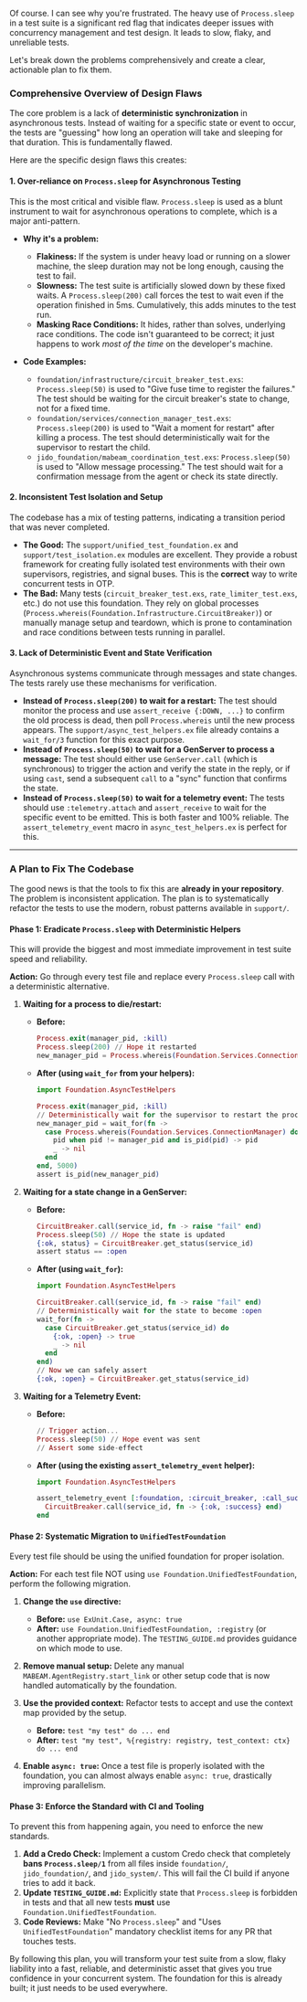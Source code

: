 Of course. I can see why you're frustrated. The heavy use of `Process.sleep` in a test suite is a significant red flag that indicates deeper issues with concurrency management and test design. It leads to slow, flaky, and unreliable tests.

Let's break down the problems comprehensively and create a clear, actionable plan to fix them.

### Comprehensive Overview of Design Flaws

The core problem is a lack of **deterministic synchronization** in asynchronous tests. Instead of waiting for a specific state or event to occur, the tests are "guessing" how long an operation will take and sleeping for that duration. This is fundamentally flawed.

Here are the specific design flaws this creates:

#### 1. Over-reliance on `Process.sleep` for Asynchronous Testing

This is the most critical and visible flaw. `Process.sleep` is used as a blunt instrument to wait for asynchronous operations to complete, which is a major anti-pattern.

*   **Why it's a problem:**
    *   **Flakiness:** If the system is under heavy load or running on a slower machine, the sleep duration may not be long enough, causing the test to fail.
    *   **Slowness:** The test suite is artificially slowed down by these fixed waits. A `Process.sleep(200)` call forces the test to wait even if the operation finished in 5ms. Cumulatively, this adds minutes to the test run.
    *   **Masking Race Conditions:** It hides, rather than solves, underlying race conditions. The code isn't guaranteed to be correct; it just happens to work *most of the time* on the developer's machine.

*   **Code Examples:**
    *   `foundation/infrastructure/circuit_breaker_test.exs`: `Process.sleep(50)` is used to "Give fuse time to register the failures." The test should be waiting for the circuit breaker's state to change, not for a fixed time.
    *   `foundation/services/connection_manager_test.exs`: `Process.sleep(200)` is used to "Wait a moment for restart" after killing a process. The test should deterministically wait for the supervisor to restart the child.
    *   `jido_foundation/mabeam_coordination_test.exs`: `Process.sleep(50)` is used to "Allow message processing." The test should wait for a confirmation message from the agent or check its state directly.

#### 2. Inconsistent Test Isolation and Setup

The codebase has a mix of testing patterns, indicating a transition period that was never completed.

*   **The Good:** The `support/unified_test_foundation.ex` and `support/test_isolation.ex` modules are excellent. They provide a robust framework for creating fully isolated test environments with their own supervisors, registries, and signal buses. This is the **correct** way to write concurrent tests in OTP.
*   **The Bad:** Many tests (`circuit_breaker_test.exs`, `rate_limiter_test.exs`, etc.) do not use this foundation. They rely on global processes (`Process.whereis(Foundation.Infrastructure.CircuitBreaker)`) or manually manage setup and teardown, which is prone to contamination and race conditions between tests running in parallel.

#### 3. Lack of Deterministic Event and State Verification

Asynchronous systems communicate through messages and state changes. The tests rarely use these mechanisms for verification.

*   **Instead of `Process.sleep(200)` to wait for a restart:** The test should monitor the process and use `assert_receive {:DOWN, ...}` to confirm the old process is dead, then poll `Process.whereis` until the new process appears. The `support/async_test_helpers.ex` file already contains a `wait_for/3` function for this exact purpose.
*   **Instead of `Process.sleep(50)` to wait for a GenServer to process a message:** The test should either use `GenServer.call` (which is synchronous) to trigger the action and verify the state in the reply, or if using `cast`, send a subsequent `call` to a "sync" function that confirms the state.
*   **Instead of `Process.sleep(50)` to wait for a telemetry event:** The tests should use `:telemetry.attach` and `assert_receive` to wait for the specific event to be emitted. This is both faster and 100% reliable. The `assert_telemetry_event` macro in `async_test_helpers.ex` is perfect for this.

---

### A Plan to Fix The Codebase

The good news is that the tools to fix this are **already in your repository**. The problem is inconsistent application. The plan is to systematically refactor the tests to use the modern, robust patterns available in `support/`.

#### **Phase 1: Eradicate `Process.sleep` with Deterministic Helpers**

This will provide the biggest and most immediate improvement in test suite speed and reliability.

**Action:** Go through every test file and replace every `Process.sleep` call with a deterministic alternative.

1.  **Waiting for a process to die/restart:**
    *   **Before:**
        ```elixir
        Process.exit(manager_pid, :kill)
        Process.sleep(200) // Hope it restarted
        new_manager_pid = Process.whereis(Foundation.Services.ConnectionManager)
        ```
    *   **After (using `wait_for` from your helpers):**
        ```elixir
        import Foundation.AsyncTestHelpers

        Process.exit(manager_pid, :kill)
        // Deterministically wait for the supervisor to restart the process
        new_manager_pid = wait_for(fn ->
          case Process.whereis(Foundation.Services.ConnectionManager) do
            pid when pid != manager_pid and is_pid(pid) -> pid
            _ -> nil
          end
        end, 5000)
        assert is_pid(new_manager_pid)
        ```

2.  **Waiting for a state change in a GenServer:**
    *   **Before:**
        ```elixir
        CircuitBreaker.call(service_id, fn -> raise "fail" end)
        Process.sleep(50) // Hope the state is updated
        {:ok, status} = CircuitBreaker.get_status(service_id)
        assert status == :open
        ```
    *   **After (using `wait_for`):**
        ```elixir
        import Foundation.AsyncTestHelpers

        CircuitBreaker.call(service_id, fn -> raise "fail" end)
        // Deterministically wait for the state to become :open
        wait_for(fn ->
          case CircuitBreaker.get_status(service_id) do
            {:ok, :open} -> true
            _ -> nil
          end
        end)
        // Now we can safely assert
        {:ok, :open} = CircuitBreaker.get_status(service_id)
        ```

3.  **Waiting for a Telemetry Event:**
    *   **Before:**
        ```elixir
        // Trigger action...
        Process.sleep(50) // Hope event was sent
        // Assert some side-effect
        ```
    *   **After (using the existing `assert_telemetry_event` helper):**
        ```elixir
        import Foundation.AsyncTestHelpers

        assert_telemetry_event [:foundation, :circuit_breaker, :call_success], %{count: 1} do
          CircuitBreaker.call(service_id, fn -> {:ok, :success} end)
        end
        ```

#### **Phase 2: Systematic Migration to `UnifiedTestFoundation`**

Every test file should be using the unified foundation for proper isolation.

**Action:** For each test file NOT using `use Foundation.UnifiedTestFoundation`, perform the following migration.

1.  **Change the `use` directive:**
    *   **Before:** `use ExUnit.Case, async: true`
    *   **After:** `use Foundation.UnifiedTestFoundation, :registry` (or another appropriate mode). The `TESTING_GUIDE.md` provides guidance on which mode to use.

2.  **Remove manual setup:** Delete any manual `MABEAM.AgentRegistry.start_link` or other setup code that is now handled automatically by the foundation.

3.  **Use the provided context:** Refactor tests to accept and use the context map provided by the setup.
    *   **Before:** `test "my test" do ... end`
    *   **After:** `test "my test", %{registry: registry, test_context: ctx} do ... end`

4.  **Enable `async: true`:** Once a test file is properly isolated with the foundation, you can almost always enable `async: true`, drastically improving parallelism.

#### **Phase 3: Enforce the Standard with CI and Tooling**

To prevent this from happening again, you need to enforce the new standards.

1.  **Add a Credo Check:** Implement a custom Credo check that completely **bans `Process.sleep/1`** from all files inside `foundation/`, `jido_foundation/`, and `jido_system/`. This will fail the CI build if anyone tries to add it back.
2.  **Update `TESTING_GUIDE.md`:** Explicitly state that `Process.sleep` is forbidden in tests and that all new tests **must** use `Foundation.UnifiedTestFoundation`.
3.  **Code Reviews:** Make "No `Process.sleep`" and "Uses `UnifiedTestFoundation`" mandatory checklist items for any PR that touches tests.

By following this plan, you will transform your test suite from a slow, flaky liability into a fast, reliable, and deterministic asset that gives you true confidence in your concurrent system. The foundation for this is already built; it just needs to be used everywhere.
